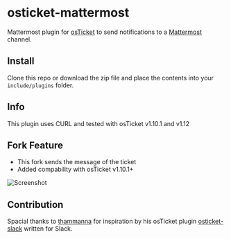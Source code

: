# osticket-mattermost
Mattermost plugin for [osTicket](https://osticket.com) to send notifications to a [Mattermost](https://www.mattermost.org) channel.

## Install
Clone this repo or download the zip file and place the contents into your `include/plugins` folder.

## Info
This plugin uses CURL and tested with osTicket v1.10.1 and v1.12

## Fork Feature
- This fork sends the message of the ticket
- Added compability with osTicket v1.10.1+

![Screenshot](https://i.imgur.com/njVSRBW.png)

## Contribution
Spacial thanks to [thammanna](https://github.com/thammanna) for inspiration by his osTicket plugin [osticket-slack](https://github.com/thammanna/osticket-slack) written for Slack.

